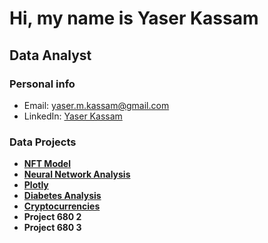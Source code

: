 # Hi, my name is Yaser Kassam
## Data Analyst 
### Personal info
- Email: yaser.m.kassam@gmail.com
- LinkedIn: [Yaser Kassam](https://www.linkedin.com/in/yaser-kassam-b5731515b/)
### Data Projects
- [**NFT Model**](https://github.com/aortiz224/bootcamp_finalproject)
- [**Neural Network Analysis**](https://github.com/yaserkassam/Neural_Network_Charity_Analysis)
- [**Plotly**](https://github.com/yaserkassam/plotly_deployment)
- [**Diabetes Analysis**](https://github.com/yaserkassam/Diabetes_Analysis)
- [**Cryptocurrencies**](https://github.com/yaserkassam/Cryptocurrencies)
- **Project 680 2**
- **Project 680 3**
